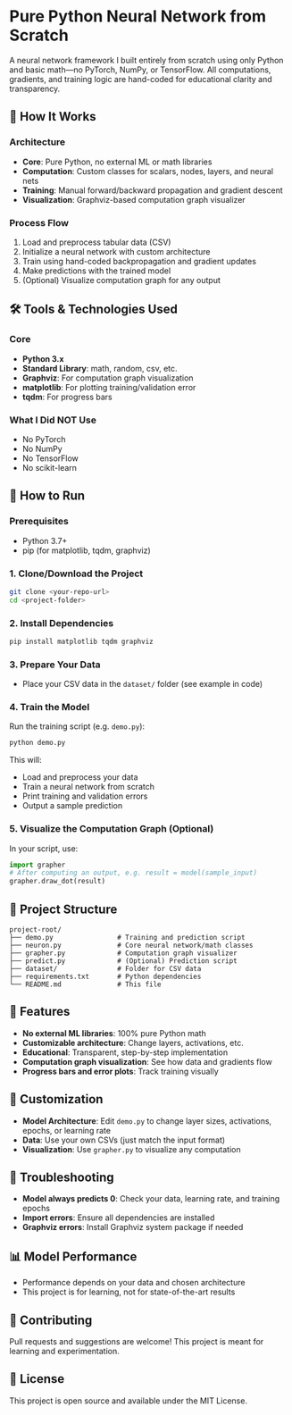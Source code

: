 # Pure Python Neural Network from Scratch

A neural network framework I built entirely from scratch using only Python and basic math—no PyTorch, NumPy, or TensorFlow. All computations, gradients, and training logic are hand-coded for educational clarity and transparency.

## 🎯 How It Works

### Architecture
- **Core**: Pure Python, no external ML or math libraries
- **Computation**: Custom classes for scalars, nodes, layers, and neural nets
- **Training**: Manual forward/backward propagation and gradient descent
- **Visualization**: Graphviz-based computation graph visualizer

### Process Flow
1. Load and preprocess tabular data (CSV)
2. Initialize a neural network with custom architecture
3. Train using hand-coded backpropagation and gradient updates
4. Make predictions with the trained model
5. (Optional) Visualize computation graph for any output

## 🛠️ Tools & Technologies Used

### Core
- **Python 3.x**
- **Standard Library**: math, random, csv, etc.
- **Graphviz**: For computation graph visualization
- **matplotlib**: For plotting training/validation error
- **tqdm**: For progress bars

### What I Did NOT Use
- No PyTorch
- No NumPy
- No TensorFlow
- No scikit-learn

## 🚀 How to Run

### Prerequisites
- Python 3.7+
- pip (for matplotlib, tqdm, graphviz)

### 1. Clone/Download the Project
```bash
git clone <your-repo-url>
cd <project-folder>
```

### 2. Install Dependencies
```bash
pip install matplotlib tqdm graphviz
```

### 3. Prepare Your Data
- Place your CSV data in the `dataset/` folder (see example in code)

### 4. Train the Model
Run the training script (e.g. `demo.py`):
```bash
python demo.py
```
This will:
- Load and preprocess your data
- Train a neural network from scratch
- Print training and validation errors
- Output a sample prediction

### 5. Visualize the Computation Graph (Optional)
In your script, use:
```python
import grapher
# After computing an output, e.g. result = model(sample_input)
grapher.draw_dot(result)
```

## 📁 Project Structure
```
project-root/
├── demo.py                # Training and prediction script
├── neuron.py              # Core neural network/math classes
├── grapher.py             # Computation graph visualizer
├── predict.py             # (Optional) Prediction script
├── dataset/               # Folder for CSV data
├── requirements.txt       # Python dependencies
└── README.md              # This file
```

## 🎨 Features

- **No external ML libraries**: 100% pure Python math
- **Customizable architecture**: Change layers, activations, etc.
- **Educational**: Transparent, step-by-step implementation
- **Computation graph visualization**: See how data and gradients flow
- **Progress bars and error plots**: Track training visually

## 🔧 Customization

- **Model Architecture**: Edit `demo.py` to change layer sizes, activations, epochs, or learning rate
- **Data**: Use your own CSVs (just match the input format)
- **Visualization**: Use `grapher.py` to visualize any computation

## 🐛 Troubleshooting

- **Model always predicts 0**: Check your data, learning rate, and training epochs
- **Import errors**: Ensure all dependencies are installed
- **Graphviz errors**: Install Graphviz system package if needed

## 📊 Model Performance
- Performance depends on your data and chosen architecture
- This project is for learning, not for state-of-the-art results

## 🤝 Contributing
Pull requests and suggestions are welcome! This project is meant for learning and experimentation.

## 📄 License
This project is open source and available under the MIT License. 